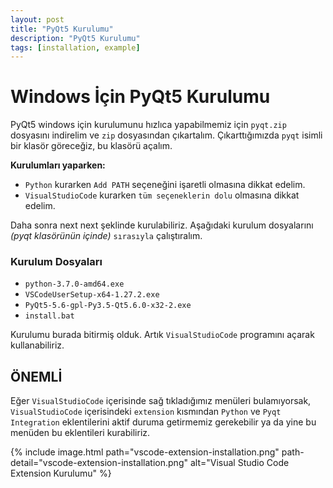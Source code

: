 ```yaml
---
layout: post
title: "PyQt5 Kurulumu"
description: "PyQt5 Kurulumu"
tags: [installation, example]
---
```


# Windows İçin PyQt5 Kurulumu
PyQt5 windows için kurulumunu hızlıca yapabilmemiz için `pyqt.zip` dosyasını indirelim ve `zip` dosyasından çıkartalım. Çıkarttığımızda `pyqt` isimli bir klasör göreceğiz, bu klasörü açalım.

**Kurulumları yaparken:**
* `Python` kurarken `Add PATH` seçeneğini işaretli olmasına dikkat edelim.
* `VisualStudioCode` kurarken `tüm seçeneklerin dolu` olmasına dikkat edelim.

Daha sonra next next şeklinde kurulabiliriz.
Aşağıdaki kurulum dosyalarını _(pyqt klasörünün içinde)_ `sırasıyla` çalıştıralım.

### Kurulum Dosyaları
* `python-3.7.0-amd64.exe`
* `VSCodeUserSetup-x64-1.27.2.exe`
* `PyQt5-5.6-gpl-Py3.5-Qt5.6.0-x32-2.exe`
* `install.bat`


Kurulumu burada bitirmiş olduk. Artık `VisualStudioCode` programını açarak kullanabiliriz.

## ÖNEMLİ
Eğer `VisualStudioCode` içerisinde sağ tıkladığımız menüleri bulamıyorsak, `VisualStudioCode` içerisindeki `extension` kısmından `Python` ve `Pyqt Integration` eklentilerini aktif duruma getirmemiz gerekebilir ya da yine bu menüden bu eklentileri kurabiliriz.

{% include image.html path="vscode-extension-installation.png" path-detail="vscode-extension-installation.png" alt="Visual Studio Code Extension Kurulumu" %}